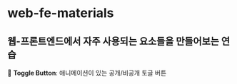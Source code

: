 # web-fe-materials

## 웹-프론트엔드에서 자주 사용되는 요소들을 만들어보는 연습

📔 __Toggle Button__: 애니메이션이 있는 공개/비공개 토글 버튼
